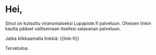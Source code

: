 # Hei,

Sinut on kutsuttu viranomaiseksi Lupapiste.fi palveluun. Oheisen linkin kautta p&auml;&auml;set valitsemaan itsellesi salasanan palveluun.

Jatka klikkaamalla linkki&auml;: {{link-fi}}

Tervetuloa.
